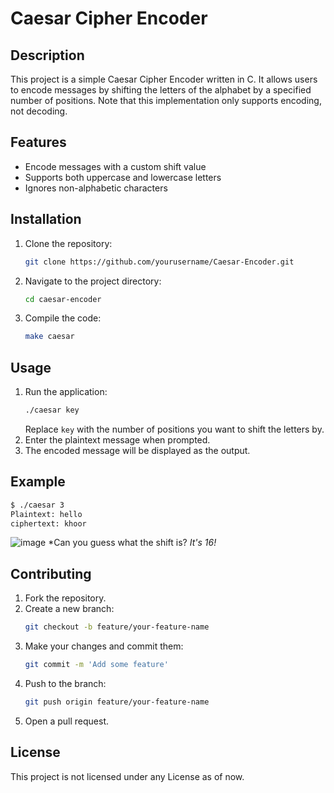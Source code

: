 # Caesar Cipher Encoder

## Description
This project is a simple Caesar Cipher Encoder written in C. It allows users to encode messages by shifting the letters of the alphabet by a specified number of positions. Note that this implementation only supports encoding, not decoding.

## Features
- Encode messages with a custom shift value
- Supports both uppercase and lowercase letters
- Ignores non-alphabetic characters

## Installation
1. Clone the repository:
   ```bash
   git clone https://github.com/yourusername/Caesar-Encoder.git
   ```
2. Navigate to the project directory:
   ```bash
   cd caesar-encoder
   ```
3. Compile the code:
   ```bash
   make caesar
   ```

## Usage
1. Run the application:
   ```bash
   ./caesar key
   ```
   Replace `key` with the number of positions you want to shift the letters by.
2. Enter the plaintext message when prompted.
3. The encoded message will be displayed as the output.

## Example
```bash
$ ./caesar 3
Plaintext: hello
ciphertext: khoor
```

![image](https://github.com/user-attachments/assets/16362a0b-5504-4d33-b5a9-cddb9addf489)
*Can you guess what the shift is?
*It's 16!*

## Contributing
1. Fork the repository.
2. Create a new branch:
   ```bash
   git checkout -b feature/your-feature-name
   ```
3. Make your changes and commit them:
   ```bash
   git commit -m 'Add some feature'
   ```
4. Push to the branch:
   ```bash
   git push origin feature/your-feature-name
   ```
5. Open a pull request.

## License
This project is not licensed under any License as of now.

